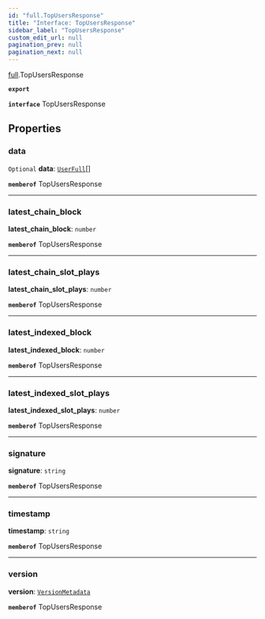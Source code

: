 ```yaml
---
id: "full.TopUsersResponse"
title: "Interface: TopUsersResponse"
sidebar_label: "TopUsersResponse"
custom_edit_url: null
pagination_prev: null
pagination_next: null
---
```


[full](../namespaces/full.md).TopUsersResponse

**`export`**

**`interface`** TopUsersResponse

## Properties

### data

 `Optional` **data**: [`UserFull`](full.UserFull.md)[]

**`memberof`** TopUsersResponse

___

### latest\_chain\_block

 **latest\_chain\_block**: `number`

**`memberof`** TopUsersResponse

___

### latest\_chain\_slot\_plays

 **latest\_chain\_slot\_plays**: `number`

**`memberof`** TopUsersResponse

___

### latest\_indexed\_block

 **latest\_indexed\_block**: `number`

**`memberof`** TopUsersResponse

___

### latest\_indexed\_slot\_plays

 **latest\_indexed\_slot\_plays**: `number`

**`memberof`** TopUsersResponse

___

### signature

 **signature**: `string`

**`memberof`** TopUsersResponse

___

### timestamp

 **timestamp**: `string`

**`memberof`** TopUsersResponse

___

### version

 **version**: [`VersionMetadata`](full.VersionMetadata.md)

**`memberof`** TopUsersResponse
